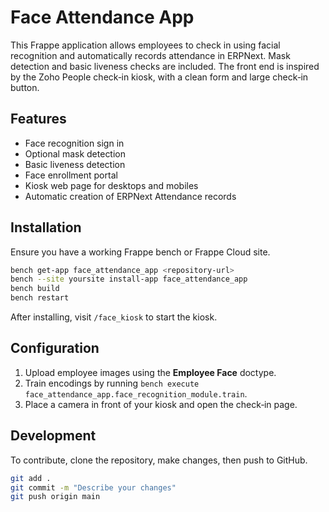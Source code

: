 # Face Attendance App

This Frappe application allows employees to check in using facial recognition and automatically records attendance in ERPNext. Mask detection and basic liveness checks are included. The front end is inspired by the Zoho People check‑in kiosk, with a clean form and large check‑in button.

## Features
- Face recognition sign in
- Optional mask detection
- Basic liveness detection
- Face enrollment portal
- Kiosk web page for desktops and mobiles
- Automatic creation of ERPNext Attendance records

## Installation

Ensure you have a working Frappe bench or Frappe Cloud site.

```bash
bench get-app face_attendance_app <repository-url>
bench --site yoursite install-app face_attendance_app
bench build
bench restart
```

After installing, visit `/face_kiosk` to start the kiosk.

## Configuration

1. Upload employee images using the **Employee Face** doctype.
2. Train encodings by running `bench execute face_attendance_app.face_recognition_module.train`.
3. Place a camera in front of your kiosk and open the check‑in page.

## Development

To contribute, clone the repository, make changes, then push to GitHub.

```bash
git add .
git commit -m "Describe your changes"
git push origin main
```

